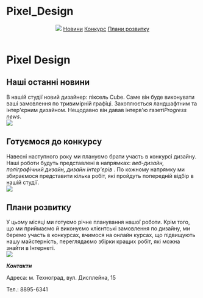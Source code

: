 # Pixel_Design
<html>
    <head>
         <link rel="stylesheet"
    href="style.css">
    </head>
    <body>
        <header>
            <img src="/uploads/2020/11/logo_0_1606475988.png"/>
            <a href="#news">Новини</a>
            <a href="#contest">Конкурс</a>
            <a href="#plans">Плани розвитку</a>
        </header>
        <main>
            <h1>Pixel Design</h1>
            <h2 id="news">Наші останні новини</h2>
            <p>В нашій студії новий дизайнер: піксель Cube. Саме він буде виконувати ваші замовлення по тривимірній графіці. Захоплюється ландшафтним та інтер'єрним дизайном. Нещодавно він давав інтерв'ю газеті<i>Progress news</i>.<br/><img src ="/uploads/2020/11/news_0_1606476698.png"></p>
            <h2 id="contest">Готуємося до конкурсу</h2>
            <p>Навесні наступного року ми плануємо брати участь в конкурсі дизайну. Наші роботи будуть представлені в напрямках: <i> веб-дизайн, поліграфічний дизайн, дизайн інтер'єрів</i> . По кожному напрямку ми збираємося представити кілька робіт, які пройдуть попередній відбір в нашій студії.<br/><img src="/uploads/2020/11/pixel-cells-3702056_1280_0_1606479607.png"/></p>
            <h2 contest="plans">Плани розвитку</h2>
            <p>У цьому місяці ми готуємо річне планування нашої роботи. Крім того, що ми приймаємо й виконуємо клієнтські замовлення по дизайну, ми беремо участь в конкурсах, вчимося на онлайн курсах, що підвищують нашу майстерність, переглядаємо збірки кращих робіт, які можна знайти в Інтернеті.<br/><img src="/uploads/2020/11/plans_0_1606479762.png"/></p>
        </main>
        <footer>
            <p><b><i>Контакти</i></b></p>
            <p>Адреса: м. Техноград, вул. Дисплейна, 15</p>
            <p>Тел.: 8895-6341</p>
        </footer>
    </body>
</html>
